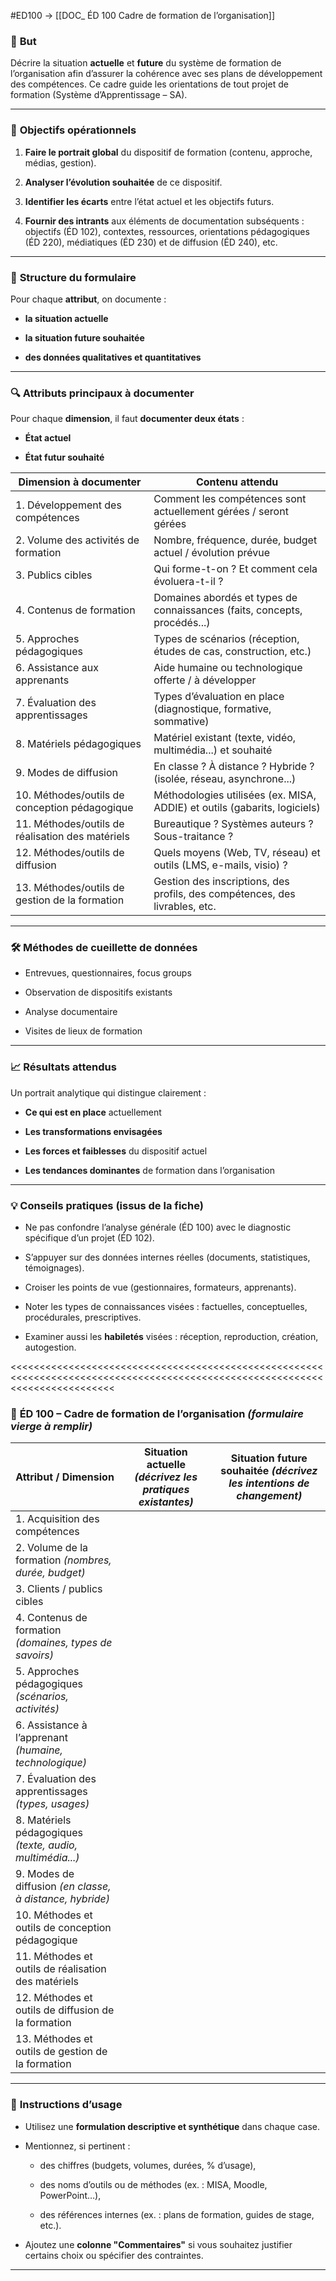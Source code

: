 #ED100
→ [[DOC_ ÉD 100 Cadre de formation de l’organisation]]


### 🎯 **But**

Décrire la situation **actuelle** et **future** du système de formation de l’organisation afin d’assurer la cohérence avec ses plans de développement des compétences. Ce cadre guide les orientations de tout projet de formation (Système d’Apprentissage – SA).

---

### 📌 **Objectifs opérationnels**

1. **Faire le portrait global** du dispositif de formation (contenu, approche, médias, gestion).
    
2. **Analyser l’évolution souhaitée** de ce dispositif.
    
3. **Identifier les écarts** entre l’état actuel et les objectifs futurs.
    
4. **Fournir des intrants** aux éléments de documentation subséquents : objectifs (ÉD 102), contextes, ressources, orientations pédagogiques (ÉD 220), médiatiques (ÉD 230) et de diffusion (ÉD 240), etc.
    

---

### 🧱 **Structure du formulaire**

Pour chaque **attribut**, on documente :

- **la situation actuelle**
    
- **la situation future souhaitée**
    
- **des données qualitatives et quantitatives**
    

---

### 🔍 **Attributs principaux à documenter**

Pour chaque **dimension**, il faut **documenter deux états** :

- **État actuel**
    
- **État futur souhaité**
    

| Dimension à documenter                           | Contenu attendu                                                             |
| ------------------------------------------------ | --------------------------------------------------------------------------- |
| 1. Développement des compétences                 | Comment les compétences sont actuellement gérées / seront gérées            |
| 2. Volume des activités de formation             | Nombre, fréquence, durée, budget actuel / évolution prévue                  |
| 3. Publics cibles                                | Qui forme-t-on ? Et comment cela évoluera-t-il ?                            |
| 4. Contenus de formation                         | Domaines abordés et types de connaissances (faits, concepts, procédés...)   |
| 5. Approches pédagogiques                        | Types de scénarios (réception, études de cas, construction, etc.)           |
| 6. Assistance aux apprenants                     | Aide humaine ou technologique offerte / à développer                        |
| 7. Évaluation des apprentissages                 | Types d’évaluation en place (diagnostique, formative, sommative)            |
| 8. Matériels pédagogiques                        | Matériel existant (texte, vidéo, multimédia...) et souhaité                 |
| 9. Modes de diffusion                            | En classe ? À distance ? Hybride ? (isolée, réseau, asynchrone...)          |
| 10. Méthodes/outils de conception pédagogique    | Méthodologies utilisées (ex. MISA, ADDIE) et outils (gabarits, logiciels)   |
| 11. Méthodes/outils de réalisation des matériels | Bureautique ? Systèmes auteurs ? Sous-traitance ?                           |
| 12. Méthodes/outils de diffusion                 | Quels moyens (Web, TV, réseau) et outils (LMS, e-mails, visio) ?            |
| 13. Méthodes/outils de gestion de la formation   | Gestion des inscriptions, des profils, des compétences, des livrables, etc. |

---

### 🛠 Méthodes de cueillette de données

- Entrevues, questionnaires, focus groups
    
- Observation de dispositifs existants
    
- Analyse documentaire
    
- Visites de lieux de formation
    

---

### 📈 Résultats attendus

Un portrait analytique qui distingue clairement :

- **Ce qui est en place** actuellement
    
- **Les transformations envisagées**
    
- **Les forces et faiblesses** du dispositif actuel
    
- **Les tendances dominantes** de formation dans l’organisation
    

---

### 💡 Conseils pratiques (issus de la fiche)

- Ne pas confondre l’analyse générale (ÉD 100) avec le diagnostic spécifique d’un projet (ÉD 102).
    
- S’appuyer sur des données internes réelles (documents, statistiques, témoignages).
    
- Croiser les points de vue (gestionnaires, formateurs, apprenants).
    
- Noter les types de connaissances visées : factuelles, conceptuelles, procédurales, prescriptives.
    
- Examiner aussi les **habiletés** visées : réception, reproduction, création, autogestion.


<<<<<<<<<<<<<<<<<<<<<<<<<<<<<<<<<<<<<<<<<<<<<<<<<<<<<<<<<<<<<<<<<<<<<<<<<<<<<<<<<<<<<<<<<<<<<<<<<<<<<<<<<<<<<<<<<<<<<<<<<<<<<<

### 🧾 **ÉD 100 – Cadre de formation de l’organisation** _(formulaire vierge à remplir)_

|**Attribut / Dimension**|**Situation actuelle** _(décrivez les pratiques existantes)_|**Situation future souhaitée** _(décrivez les intentions de changement)_|
|---|---|---|
|1. Acquisition des compétences|||
|2. Volume de la formation _(nombres, durée, budget)_|||
|3. Clients / publics cibles|||
|4. Contenus de formation _(domaines, types de savoirs)_|||
|5. Approches pédagogiques _(scénarios, activités)_|||
|6. Assistance à l’apprenant _(humaine, technologique)_|||
|7. Évaluation des apprentissages _(types, usages)_|||
|8. Matériels pédagogiques _(texte, audio, multimédia...)_|||
|9. Modes de diffusion _(en classe, à distance, hybride)_|||
|10. Méthodes et outils de conception pédagogique|||
|11. Méthodes et outils de réalisation des matériels|||
|12. Méthodes et outils de diffusion de la formation|||
|13. Méthodes et outils de gestion de la formation|||

---

### 📌 **Instructions d’usage**

- Utilisez une **formulation descriptive et synthétique** dans chaque case.
    
- Mentionnez, si pertinent :
    
    - des chiffres (budgets, volumes, durées, % d’usage),
        
    - des noms d’outils ou de méthodes (ex. : MISA, Moodle, PowerPoint…),
        
    - des références internes (ex. : plans de formation, guides de stage, etc.).
        
- Ajoutez une **colonne "Commentaires"** si vous souhaitez justifier certains choix ou spécifier des contraintes.
    

---


